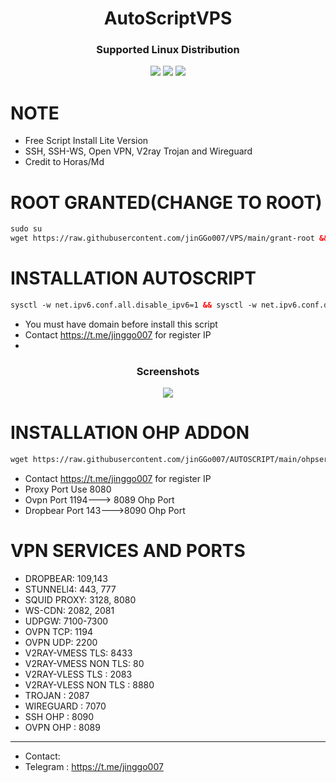 <h1 align="center">AutoScriptVPS</h1>

<h3 align="center">Supported Linux Distribution</h3>
<p align="center"><img src="https://img.shields.io/static/v1?style=for-the-badge&logo=debian&label=Debian%209&message=Stretch&color=red"> <img src="https://img.shields.io/static/v1?style=for-the-badge&logo=debian&label=Debian%2010&message=Buster&color=red"> <img src="https://img.shields.io/static/v1?style=for-the-badge&logo=ubuntu&label=Ubuntu%2018&message=18.04 LTS&color=red"> </p>




# NOTE
- Free Script Install Lite Version 
- SSH, SSH-WS, Open VPN, V2ray Trojan and Wireguard
- Credit to Horas/Md

# ROOT GRANTED(CHANGE TO ROOT)

```html
sudo su
wget https://raw.githubusercontent.com/jinGGo007/VPS/main/grant-root && chmod +x grant-root && ./grant-root
  ```
  

# INSTALLATION AUTOSCRIPT

```html
sysctl -w net.ipv6.conf.all.disable_ipv6=1 && sysctl -w net.ipv6.conf.default.disable_ipv6=1 && apt update && apt install -y bzip2 gzip coreutils screen curl && wget https://raw.githubusercontent.com/jinGGo007/AUTOSCRIPT/main/setup.sh && chmod +x setup.sh && ./setup.sh
  ```
 - You must have domain before install this script 
 - Contact https://t.me/jinggo007 for register IP
 - 
  
<h3 align="center">Screenshots</h3>
<p align="center">
<img src="https://raw.githubusercontent.com/jinGGo007/AUTOSCRIPT/main/screenshot.jpg">

  
# INSTALLATION OHP ADDON

```html
wget https://raw.githubusercontent.com/jinGGo007/AUTOSCRIPT/main/ohpserver.sh && chmod +x ohpserver.sh && ./ohpserver.sh
  ```
   - Contact https://t.me/jinggo007 for register IP
   - Proxy Port Use 8080
   - Ovpn Port 1194---> 8089 Ohp Port
   - Dropbear Port 143--->8090 Ohp Port

  
# VPN SERVICES AND PORTS

- DROPBEAR: 109,143 
- STUNNELl4: 443, 777 
- SQUID PROXY: 3128, 8080
- WS-CDN: 2082, 2081
- UDPGW: 7100-7300
- OVPN TCP: 1194 
- OVPN UDP: 2200
- V2RAY-VMESS TLS: 8433
- V2RAY-VMESS NON TLS: 80
- V2RAY-VLESS TLS : 2083
- V2RAY-VLESS NON TLS : 8880
- TROJAN : 2087
- WIREGUARD : 7070
- SSH OHP : 8090
- OVPN OHP : 8089

------------------------------
- Contact:
- Telegram : https://t.me/jinggo007

